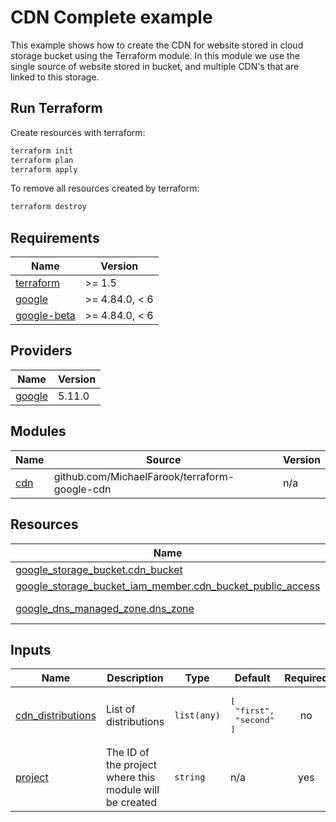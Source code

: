 # CDN Complete example

This example shows how to create the CDN for website stored in cloud storage bucket using the Terraform module.
In this module we use the single source of website stored in bucket, and multiple CDN's that are linked to this storage.

## Run Terraform

Create resources with terraform:

```bash
terraform init
terraform plan
terraform apply
```

To remove all resources created by terraform:

```bash
terraform destroy
```

## Requirements

| Name | Version |
|------|---------|
| <a name="requirement_terraform"></a> [terraform](#requirement\_terraform) | >= 1.5 |
| <a name="requirement_google"></a> [google](#requirement\_google) | >= 4.84.0, < 6 |
| <a name="requirement_google-beta"></a> [google-beta](#requirement\_google-beta) | >= 4.84.0, < 6 |

## Providers

| Name | Version |
|------|---------|
| <a name="provider_google"></a> [google](#provider\_google) | 5.11.0 |

## Modules

| Name | Source | Version |
|------|--------|---------|
| <a name="module_cdn"></a> [cdn](#module\_cdn) | github.com/MichaelFarook/terraform-google-cdn | n/a |

## Resources

| Name | Type |
|------|------|
| [google_storage_bucket.cdn_bucket](https://registry.terraform.io/providers/hashicorp/google/latest/docs/resources/storage_bucket) | resource |
| [google_storage_bucket_iam_member.cdn_bucket_public_access](https://registry.terraform.io/providers/hashicorp/google/latest/docs/resources/storage_bucket_iam_member) | resource |
| [google_dns_managed_zone.dns_zone](https://registry.terraform.io/providers/hashicorp/google/latest/docs/data-sources/dns_managed_zone) | data source |

## Inputs

| Name | Description | Type | Default | Required |
|------|-------------|------|---------|:--------:|
| <a name="input_cdn_distributions"></a> [cdn\_distributions](#input\_cdn\_distributions) | List of distributions | `list(any)` | <pre>[<br>  "first",<br>  "second"<br>]</pre> | no |
| <a name="input_project"></a> [project](#input\_project) | The ID of the project where this module will be created | `string` | n/a | yes |
